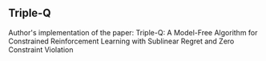 ## Triple-Q

Author's implementation of the paper: Triple-Q: A Model-Free Algorithm for Constrained Reinforcement Learning with Sublinear Regret and Zero Constraint Violation

